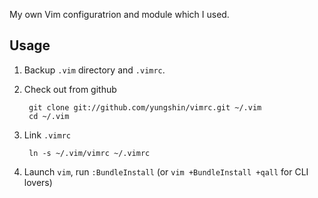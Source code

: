 My own Vim configuratrion and module which I used.

## Usage

1. Backup `.vim` directory and `.vimrc`.
2. Check out from github

		git clone git://github.com/yungshin/vimrc.git ~/.vim
		cd ~/.vim

3. Link `.vimrc`

		ln -s ~/.vim/vimrc ~/.vimrc

4. Launch `vim`, run `:BundleInstall` (or `vim +BundleInstall +qall` for CLI lovers)
